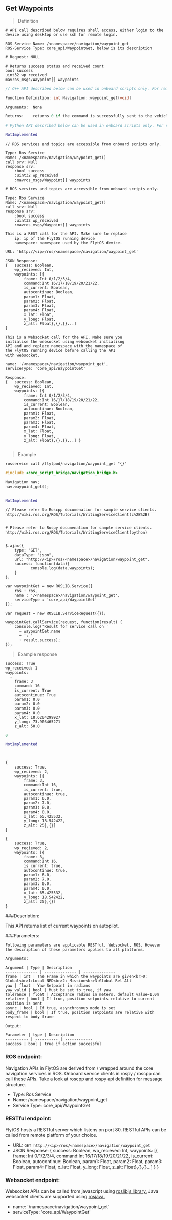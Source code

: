 ## Get Waypoints


> Definition

```shell
# API call described below requires shell access, either login to the device using desktop or use ssh for remote login.

ROS-Service Name: /<namespace>/navigation/waypoint_get
ROS-Service Type: core_api/WaypointGet, below is its description

# Request: NULL

# Returns success status and received count
bool success
uint32 wp_received
mavros_msgs/Waypoint[] waypoints

```

```cpp
// C++ API described below can be used in onboard scripts only. For remote scripts you can use http client libraries to call FlytOS REST endpoints from C++.

Function Definition: int Navigation::waypoint_get(void)

Arguments:  None

Returns:    returns 0 if the command is successfully sent to the vehicle
```

```python
# Python API described below can be used in onboard scripts only. For remote scripts you can use http client libraries to call FlytOS REST endpoints from Python.

NotImplemented
```

```cpp--ros
// ROS services and topics are accessible from onboard scripts only.

Type: Ros Service
Name: /<namespace>/navigation/waypoint_get()
call srv: Null
response srv: 
    :bool success
    :uint32 wp_received
    :mavros_msgs/Waypoint[] waypoints
```

```python--ros
# ROS services and topics are accessible from onboard scripts only.

Type: Ros Service
Name: /<namespace>/navigation/waypoint_get()
call srv: Null
response srv: 
    :bool success
    :uint32 wp_received
    :mavros_msgs/Waypoint[] waypoints
```

```javascript--REST
This is a REST call for the API. Make sure to replace 
    ip: ip of the FlytOS running device
    namespace: namespace used by the FlytOS device.

URL: 'http://<ip>/ros/<namespace>/navigation/waypoint_get'

JSON Response:
{   success: Boolean, 
    wp_recieved: Int,
    waypoints: [{
        frame: Int 0/1/2/3/4,
        command:Int 16/17/18/19/20/21/22,
        is_current: Boolean,
        autocontinue: Boolean,
        param1: Float,
        param2: Float,
        param3: Float,
        param4: Float,
        x_lat: Float,
        y_long: Float,
        z_alt: Float},{},{}...]
}

```

```javascript--Websocket
This is a Websocket call for the API. Make sure you 
initialise the websocket using websocket initialisng 
API and and replace namespace with the namespace of 
the FlytOS running device before calling the API 
with websocket.

name: '/<namespace>/navigation/waypoint_get',
serviceType: 'core_api/WaypointGet'

Response:
{   success: Boolean, 
    wp_recieved: Int,
    waypoints: [{
        frame: Int 0/1/2/3/4,
        command:Int 16/17/18/19/20/21/22,
        is_current: Boolean,
        autocontinue: Boolean,
        param1: Float,
        param2: Float,
        param3: Float,
        param4: Float,
        x_lat: Float,
        y_long: Float,
        z_alt: Float},{},{}...] }


```


> Example

```shell
rosservice call /flytpod/navigation/waypoint_get "{}" 
```

```cpp
#include <core_script_bridge/navigation_bridge.h>

Navigation nav;
nav.waypoint_get();
```

```python

NotImplemented

```

```cpp--ros
// Please refer to Roscpp documenation for sample service clients. http://wiki.ros.org/ROS/Tutorials/WritingServiceClient(c%2B%2B)
```

```python--ros

# Please refer to Rospy documenation for sample service clients. http://wiki.ros.org/ROS/Tutorials/WritingServiceClient(python)

```

```javascript--REST

$.ajax({
    type: "GET",
    dataType: "json",
    url: "http://<ip>/ros/<namespace>/navigation/waypoint_get",  
    success: function(data){
           console.log(data.waypoints);
    }
};

```

```javascript--Websocket
var waypointGet = new ROSLIB.Service({
    ros : ros,
    name : '/<namespace>/navigation/waypoint_get',
    serviceType : 'core_api/WaypointGet'
});

var request = new ROSLIB.ServiceRequest({});

waypointGet.callService(request, function(result) {
    console.log('Result for service call on '
      + waypointGet.name
      + ': '
      + result.success);
});
```


> Example response

```shell
success: True
wp_received: 1
waypoints: 
  - 
    frame: 3
    command: 16
    is_current: True
    autocontinue: True
    param1: 0.0
    param2: 0.0
    param3: 0.0
    param4: 0.0
    x_lat: 18.6204299927
    y_long: 73.903465271
    z_alt: 50.0
```

```cpp
0
```

```python
NotImplemented
```

```cpp--ros
```

```python--ros
```

```javascript--REST
{
    success: True, 
    wp_recieved: 2,
    waypoints: [{
        frame: 3,
        command:Int 16,
        is_current: true,
        autocontinue: true,
        param1: 6.0,
        param2: 7.0,
        param3: 0.0,
        param4: 0.0,
        x_lat: 65.425532,
        y_long: 18.542422,
        z_alt: 25},{}]
}

```

```javascript--Websocket
{
    success: True, 
    wp_recieved: 2,
    waypoints: [{
        frame: 3,
        command:Int 16,
        is_current: true,
        autocontinue: true,
        param1: 6.0,
        param2: 7.0,
        param3: 0.0,
        param4: 0.0,
        x_lat: 65.425532,
        y_long: 18.542422,
        z_alt: 25},{}]
}

```





###Description:

This API returns list of current waypoints on autopilot.

###Parameters:
    
    Following parameters are applicable RESTful, Websocket, ROS. However the description of these parameters applies to all platforms. 
    
    Arguments:
    
    Argument | Type | Description
    -------------- | -------------- | --------------
    frame | int | The Frame in which the waypoints are given<br>0: Global<br>1:Local NED<br>2: Mission<br>3:Global Rel Alt
    yaw | float | Yaw Setpoint in radians
    yaw_valid | bool | Must be set to true, if yaw 
    tolerance | float | Acceptance radius in meters, default value=1.0m 
    relative | bool | If true, position setpoints relative to current position is sent
    async | bool | If true, asynchronous mode is set
    body_frame | bool | If true, position setpoints are relative with respect to body frame
    
    Output:
    
    Parameter | type | Description
    ---------- | ---------- | ------------
    success | bool | true if action successful

### ROS endpoint:
Navigation APIs in FlytOS are derived from / wrapped around the core navigation services in ROS. Onboard service clients in rospy / roscpp can call these APIs. Take a look at roscpp and rospy api definition for message structure. 

* Type: Ros Service</br> 
* Name: /namespace/navigation/waypoint_get</br>
* Service Type: core_api/WaypointGet

### RESTful endpoint:
FlytOS hosts a RESTful server which listens on port 80. RESTful APIs can be called from remote platform of your choice.

* URL: ````GET http://<ip>/ros/<namespace>/navigation/waypoint_get````
* JSON Response:
{
    success: Boolean, 
    wp_recieved: Int,
    waypoints: [{
        frame: Int 0/1/2/3/4,
        command:Int 16/17/18/19/20/21/22,
        is_current: Boolean,
        autocontinue: Boolean,
        param1: Float,
        param2: Float,
        param3: Float,
        param4: Float,
        x_lat: Float,
        y_long: Float,
        z_alt: Float},{},{}...] }
}


### Websocket endpoint:
Websocket APIs can be called from javascript using  [roslibjs library.](https://github.com/RobotWebTools/roslibjs) 
Java websocket clients are supported using [rosjava.](http://wiki.ros.org/rosjava)

* name: '/namespace/navigation/waypoint_get'</br>
* serviceType: 'core_api/WaypointGet'

<!-- 
### API usage information:
Note: You can either set body_frame or relative flag. If both are set, body_frame takes precedence.

Tip: Asynchronous mode - The API call would return as soon as the command has been sent to the autopilot, irrespective of whether the vehicle has reached the given setpoint or not.

Tip: Synchronous mode - The API call would wait for the function to return, which happens when either the position setpoint is reached or timeout=30secs is over. -->

